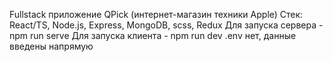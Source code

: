 Fullstack приложение QPick (интернет-магазин техники Apple) 
Стек: React/TS, Node.js, Express, MongoDB, scss, Redux
Для запуска сервера - npm run serve
Для запуска клиента - npm run dev
.env нет, данные введены напрямую
